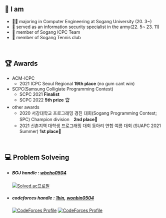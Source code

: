  ## 📣 I am
  * 👨‍🎓 majoring in Computer Engineering at Sogang University (20. 3~)
  * 🏃 served as an information security specialist in the army(22. 5~ 23. 11)
  * 🎈 member of Sogang ICPC Team
  * 🎾 member of Sogang Tennis club


<br>

 ## 🏆 Awards
   * ACM-ICPC
     * 2021 ICPC Seoul Regional **19th place** (no gum cant win)
   * SCPC(Samsung Colligiate Programming Contest)
     * SCPC 2021 **Finalist**
     * SCPC 2022 **5th prize** 🏆
   * other awards
     * 2020 서강대학교 프로그래밍 경진 대회(Sogang Programming Contest; SPC) Champion division　**2nd place**🥈
     * 2021 신촌지역 대학생 프로그래밍 대회 동아리 연합 여름 대회 (SUAPC 2021 Summer) **1st place**🥇 
	
<br>

 ## 💻 Problem Solveing
  * ##### BOJ handle : [wbcho0504](https://www.acmicpc.net/user/wbcho0504)
      [![Solved.ac프로필](http://mazassumnida.wtf/api/v2/generate_badge?boj=wbcho0504)](https://solved.ac/wbcho0504)
  * ##### codeforces handle : [1bin](https://codeforces.com/profile/1bin), [wonbin0504](https://codeforces.com/profile/wonbin0504)    
      [![CodeForces Profile](http://cf.leed.at?id=1bin)](https://codeforces.com/profile/1bin)
      [![CodeForces Profile](http://cf.leed.at?id=wonbin0504)](https://codeforces.com/profile/wonbin0504)
  
